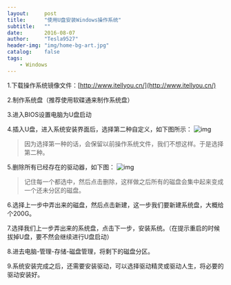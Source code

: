 ```yaml
---
layout:     post
title:      "使用U盘安装Windows操作系统"
subtitle:   ""
date:       2016-08-07
author:     "Tesla9527"
header-img: "img/home-bg-art.jpg"
catalog:    false
tags:
    - Windows
---
```


1.下载操作系统镜像文件：[http://www.itellyou.cn/](http://www.itellyou.cn/)

2.制作系统盘（推荐使用软碟通来制作系统盘）

3.进入BIOS设置电脑为U盘启动

4.插入U盘，进入系统安装界面后，选择第二种自定义，如下图所示：
![img](/img/in-post/installWindows1.jpg)

>因为选择第一种的话，会保留以前操作系统文件，我们不想这样。于是选择第二种。

5.删除所有已经存在的驱动器，如下图：
![img](/img/in-post/installWindows2.jpg)

>记住每一个都选中，然后点击删除，这样做之后所有的磁盘会集中起来变成一个还未分区的磁盘。

6.选择上一步中弄出来的磁盘，然后点击新建，这一步我们要新建系统盘，大概给个200G。

7.选择我们上一步弄出来的系统盘，点击下一步，安装系统。（在提示重启的时候拔掉U盘，要不然会继续进行U盘启动）

8.进去电脑-管理-存储-磁盘管理，将剩下的磁盘分区。

9.系统安装完成之后，还需要安装驱动，可以选择驱动精灵或驱动人生，将必要的驱动安装好。
